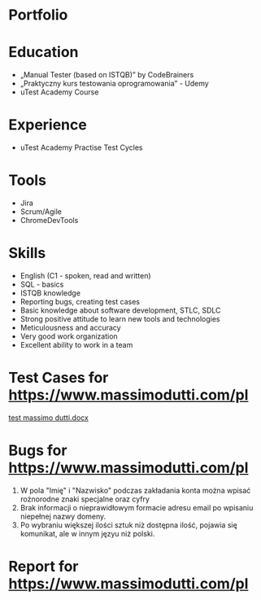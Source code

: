 # Portfolio

# Education
  -  „Manual Tester (based on ISTQB)” by CodeBrainers
  - „Praktyczny kurs testowania oprogramowania” - Udemy
  - uTest Academy Course

# Experience
  - uTest Academy Practise Test Cycles
  
# Tools
  - Jira
  - Scrum/Agile
  - ChromeDevTools
  
# Skills
  - English (C1 - spoken, read and written)
  - SQL - basics
  - ISTQB knowledge
  - Reporting bugs, creating test cases
  - Basic knowledge about software development, STLC, SDLC
  - Strong positive attitude to learn new tools and technologies
  - Meticulousness and accuracy
  - Very good work organization
  - Excellent ability to work in a team
  
 # Test Cases for https://www.massimodutti.com/pl
  [test massimo dutti.docx](https://github.com/juskoz/Portfolio/files/9752199/test.massimo.dutti.docx)

 # Bugs for https://www.massimodutti.com/pl
  1. W pola "Imię" i "Nazwisko" podczas zakładania konta można wpisać rożnorodne znaki specjalne oraz cyfry
  2. Brak informacji o nieprawidłowym formacie adresu email po wpisaniu niepełnej nazwy domeny.
  3. Po wybraniu większej ilości sztuk niż dostępna ilość, pojawia się komunikat, ale w innym języu niż polski.

  
 # Report for https://www.massimodutti.com/pl
 
